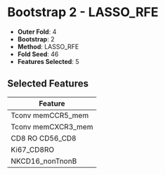 # Bootstrap 2 - LASSO_RFE

- **Outer Fold**: 4
- **Bootstrap**: 2
- **Method**: LASSO_RFE
- **Fold Seed**: 46
- **Features Selected**: 5

## Selected Features

| Feature |
|---------|
| Tconv memCCR5_mem |
| Tconv memCXCR3_mem |
| CD8 RO CD56_CD8 |
| Ki67_CD8RO |
| NKCD16_nonTnonB |

